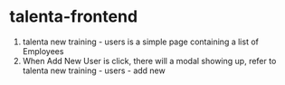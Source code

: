 # talenta-frontend

1) talenta new training - users is a simple page containing a list of Employees
2) When Add New User is click, there will a modal showing up, refer to talenta new training - users - add new
